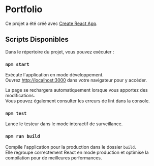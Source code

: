 # Portfolio

Ce projet a été créé avec [Create React App](https://github.com/facebook/create-react-app).

## Scripts Disponibles

Dans le répertoire du projet, vous pouvez exécuter :

### `npm start`

Exécute l'application en mode développement.\
Ouvrez [http://localhost:3000](http://localhost:3000) dans votre navigateur pour y accéder.

La page se rechargera automatiquement lorsque vous apportez des modifications.\
Vous pouvez également consulter les erreurs de lint dans la console.

### `npm test`

Lance le testeur dans le mode interactif de surveillance.

### `npm run build`

Compile l'application pour la production dans le dossier `build`.\
Elle regroupe correctement React en mode production et optimise la compilation pour de meilleures performances.
